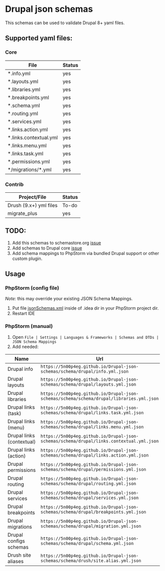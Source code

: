 # Drupal json schemas
This schemas can be used to validate Drupal 8+ yaml files.

## Supported yaml files:
### Core
|File                   |Status|
|-----------------------|------|
|*.info.yml             |yes   |
|*.layouts.yml          |yes   |
|*.libraries.yml        |yes   | 
|*.breakpoints.yml      |yes   |
|*.schema.yml           |yes   |
|*.routing.yml          |yes   |
|*.services.yml         |yes   |
|*.links.action.yml     |yes   |
|*.links.contextual.yml |yes   |
|*.links.menu.yml       |yes   |
|*.links.task.yml       |yes   |
|*.permissions.yml      |yes   |
|\*/migrations/\*.yml   |yes   |

### Contrib
|Project/File           |Status|
|-----------------------|------|
|Drush (9.x+) yml files |To-do |
|migrate_plus           |yes   |

## TODO:
1. Add this schemas to schemastore.org [issue](https://github.com/SchemaStore/schemastore/issues/710)
1. Add schemas to Drupal core [issue](https://www.drupal.org/project/drupal/issues/3061454)
1. Add schema mappings to PhpStorm via bundled Drupal support or other custom plugin.  

## Usage
### PhpStorm (config file)
*Note:* this may override your existing JSON Schema Mappings.   

1. Put file [jsonSchemas.xml](https://raw.githubusercontent.com/5n00p4eg/Drupal-json-schemas/master/configs/jsonSchemas.xml) inside of .idea dir in your PhpStorm project dir.
1. Restart IDE

### PhpStorm (manual)
1. Open `File | Settings | Languages & Frameworks | Schemas and DTDs | JSON Schema Mappings`
1. Add needed:

|Name|Url|Pattern|
|----|---|-------|
|Drupal info|`https://5n00p4eg.github.io/Drupal-json-schemas/schema/drupal/info.yml.json`|`*.info.yml`|
|Drupal layouts|`https://5n00p4eg.github.io/Drupal-json-schemas/schema/drupal/layouts.yml.json`|`*.layouts.yml`|
|Drupal libraries|`https://5n00p4eg.github.io/Drupal-json-schemas/schema/schema/drupal/libraries.yml.json`|`*.libraries.yml`|
|Drupal links (task)|`https://5n00p4eg.github.io/Drupal-json-schemas/schema/drupal/links.task.yml.json`|`*.links.task.yml`|
|Drupal links (menu)|`https://5n00p4eg.github.io/Drupal-json-schemas/schema/drupal/links.menu.yml.json`|`*.links.menu.yml`|
|Drupal links (contextual)|`https://5n00p4eg.github.io/Drupal-json-schemas/schema/drupal/links.contextual.yml.json`|`*.links.contextual.yml`|
|Drupal links (action)|`https://5n00p4eg.github.io/Drupal-json-schemas/schema/drupal/links.action.yml.json`|`*.links.action.yml`|
|Drupal permissions|`https://5n00p4eg.github.io/Drupal-json-schemas/schema/drupal/permissions.yml.json`|`*.permissions.yml`|
|Drupal routing|`https://5n00p4eg.github.io/Drupal-json-schemas/schema/drupal/routing.yml.json`|`*.routing.yml`|
|Drupal services|`https://5n00p4eg.github.io/Drupal-json-schemas/schema/drupal/services.yml.json`|`*.services.yml`|
|Drupal breakpoints|`https://5n00p4eg.github.io/Drupal-json-schemas/schema/drupal/breakpoints.yml.json`|`*.breakpoints.yml`|
|Drupal migrations|`https://5n00p4eg.github.io/Drupal-json-schemas/schema/drupal/migration.yml.json`|`*/migrations/*.yml`, `*.migration.*.yml`|
|Drupal configs schemas|`https://5n00p4eg.github.io/Drupal-json-schemas/schema/drupal/schema.yml.json`|`*/config/schema/*.schema.yml`|
|Drush site aliases|`https://5n00p4eg.github.io/Drupal-json-schemas/schema/drush/site.alias.yml.json`|`*/sites/*.site.yml`|
   